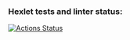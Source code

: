 ### Hexlet tests and linter status:
[![Actions Status](https://github.com/MikVito/java-project-61/actions/workflows/hexlet-check.yml/badge.svg)](https://github.com/MikVito/java-project-61/actions)